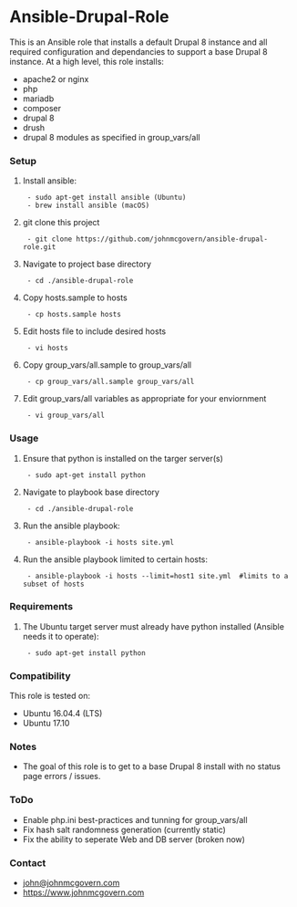 # Ansible-Drupal-Role

This is an Ansible role that installs a default Drupal 8 instance and all required configuration and dependancies to support a base Drupal 8 instance. At a high level, this role installs:

- apache2 or nginx
- php
- mariadb
- composer
- drupal 8
- drush
- drupal 8 modules as specified in group_vars/all


### Setup

1. Install ansible:
 
		- sudo apt-get install ansible (Ubuntu) 
		- brew install ansible (macOS)

2. git clone this project

		- git clone https://github.com/johnmcgovern/ansible-drupal-role.git	
	
3. Navigate to project base directory

		- cd ./ansible-drupal-role		

4. Copy hosts.sample to hosts

		- cp hosts.sample hosts

5. Edit hosts file to include desired hosts

		- vi hosts
	
6. Copy group_vars/all.sample to group_vars/all

		- cp group_vars/all.sample group_vars/all

7. Edit group_vars/all variables as appropriate for your enviornment

		- vi group_vars/all


### Usage

1. Ensure that python is installed on the targer server(s)

		- sudo apt-get install python
	
2. Navigate to playbook base directory

		- cd ./ansible-drupal-role
	
3. Run the ansible playbook:

		- ansible-playbook -i hosts site.yml
	
4. Run the ansible playbook limited to certain hosts:

		- ansible-playbook -i hosts --limit=host1 site.yml  #limits to a subset of hosts


### Requirements

1. The Ubuntu target server must already have python installed (Ansible needs it to operate):

		- sudo apt-get install python


### Compatibility

This role is tested on:

- Ubuntu 16.04.4 (LTS)
- Ubuntu 17.10


### Notes

- The goal of this role is to get to a base Drupal 8 install with no status page errors / issues.


### ToDo

- Enable php.ini best-practices and tunning for group_vars/all
- Fix hash salt randomness generation (currently static)
- Fix the ability to seperate Web and DB server (broken now)


### Contact

- john@johnmcgovern.com
- https://www.johnmcgovern.com

